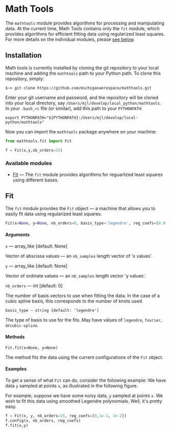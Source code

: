 # Math Tools

The ```mathtools```  module provides algorithms for processing and
manipulating data. At the current time, Math Tools contains only the ```fit```
module, which provides algorithms for efficient fitting data using regularized
least squares. For more details on the individual modules, please [see
below](#available-modules).

## Installation

Math tools is currently installed by cloning the git repository to your local
machine and adding the ```mathtools``` path to your Python path. To
clone this repository, simply:

```unix
$~> git clone https://github.com/michiganaerospace/mathtools.git
```

Enter your git username and password, and the repository will be cloned into
your local directory, say ```/Users/mjl/develop/local_python/mathtools```. In
your ```.bash_rc``` file (or similar), add this path to your ```PYTHONPATH```:

```unix
export PYTHONPATH="${PYTHONPATH}:/Users/mjl/develop/local-python/mathtools"
```

Now you can import the ```mathtools``` package anywhere on your machine:

```python
from mathtools.fit import Fit

f = Fit(x,y,nb_orders=15)
```


### Available modules

- [Fit](#fit) — The ```fit``` module provides algorithms for reguarlized least
squares using different bases.


## Fit 

The ```fit``` module provides the ```Fit``` object — a machine that allows you
to easily fit data using regularized least squares. 


```python
Fit(x=None, y=None, nb_orders=0, basis_type='legendre', reg_coefs=[0.0, 0.0, 0.0]) 
```

#### Arguments

```x``` — array_like [default: None]
    
Vector of abscissa values — an ```nb_samples``` length vector of 'x values'.

```y``` — array_like [default: None]

Vector of ordinate values — an ```nb_samples``` length vector 'y values'.

```nb_orders``` — int [default: 0]

The number of basis vectors to use when fitting the data. In the case of a
cubic spline basis, this corresponds to the number of knots used.

```basis_type — string [default: 'legendre']```

The type of basis to use for the fits. May have values of ```legendre```,
```fourier```, or```cubic-spline```.

#### Methods

```Fit.fit(x=None, y=None)```

The method fits the data using the current configurations of the ```Fit```
object.

#### Examples

To get a sense of what ```Fit``` can do, consider the following example: We
have data ```y``` sampled at points ```x```, as illustrated in the following
figure.

For example, suppose we have some noisy data, ```y``` sampled at points
```x```.  We wish to fit this data using smoothed Legendre polynomials. Well,
it's pretty easy.

```python
f = Fit(x, y, nb_orders=15, reg_coefs=[0,1e-1, 1e-2])
f.config(x, nb_orders, reg_coefs)
f.fit(x,y)
```
